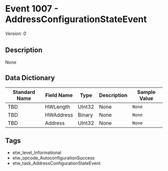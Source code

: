 # Event 1007 - AddressConfigurationStateEvent
###### Version: 0

## Description
None

## Data Dictionary
|Standard Name|Field Name|Type|Description|Sample Value|
|---|---|---|---|---|
|TBD|HWLength|UInt32|None|`None`|
|TBD|HWAddress|Binary|None|`None`|
|TBD|Address|UInt32|None|`None`|

## Tags
* etw_level_Informational
* etw_opcode_AutoconfigurationSuccess
* etw_task_AddressConfigurationStateEvent